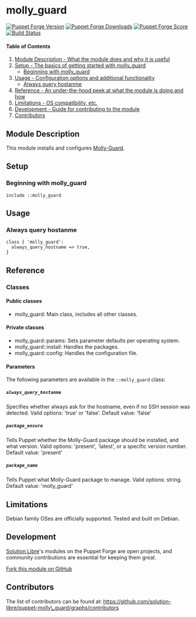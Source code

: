 # molly\_guard

[![Puppet Forge Version](http://img.shields.io/puppetforge/v/soli/molly_guard.svg)](https://forge.puppetlabs.com/soli/molly_guard)
[![Puppet Forge Downloads](http://img.shields.io/puppetforge/dt/soli/molly_guard.svg)](https://forge.puppetlabs.com/soli/molly_guard)
[![Puppet Forge Score](http://img.shields.io/puppetforge/f/soli/molly_guard.svg)](https://forge.puppetlabs.com/soli/molly_guard)
[![Build Status](https://travis-ci.org/solution-libre/puppet-molly_guard.svg?branch=master)](https://travis-ci.org/solution-libre/puppet-molly_guard)

#### Table of Contents

1. [Module Description - What the module does and why it is useful](#module-description)
2. [Setup - The basics of getting started with molly\_guard](#setup)
    * [Beginning with molly\_guard](#beginning-with-molly_guard)
3. [Usage - Configuration options and additional functionality](#usage)
    * [Always query hostanme](#always-query-hostanme)
4. [Reference - An under-the-hood peek at what the module is doing and how](#reference)
5. [Limitations - OS compatibility, etc.](#limitations)
6. [Development - Guide for contributing to the module](#development)
7. [Contributors](#contributors)

## Module Description

This module installs and configures [Molly-Guard](http://anonscm.debian.org/cgit/collab-maint/molly-guard.git/).

## Setup

### Beginning with molly\_guard

```puppet
include ::molly_guard
```

## Usage

### Always query hostanme

```puppet
class { 'molly_guard':
  always_query_hostname => true,
}
```

## Reference

### Classes

#### Public classes

* molly\_guard: Main class, includes all other classes.

#### Private classes

* molly\_guard::params: Sets parameter defaults per operating system.
* molly\_guard::install: Handles the packages.
* molly\_guard::config: Handles the configuration file.

#### Parameters

The following parameters are available in the `::molly_guard` class:

##### `always_query_hostanme`

Specifies whether  always ask for the hostname, even if no SSH session was detected. Valid options: 'true' or 'false'. Default value: 'false'

##### `package_ensure`

Tells Puppet whether the Molly-Guard package should be installed, and what version. Valid options: 'present', 'latest', or a specific version number. Default value: 'present'

##### `package_name`

Tells Puppet what Molly-Guard package to manage. Valid options: string. Default value: 'molly\_guard'

## Limitations

Debian family OSes are officially supported. Tested and built on Debian.

## Development

[Solution Libre](https://www.solution-libre.fr)'s modules on the Puppet Forge are open projects, and community contributions are essential for keeping them great.

[Fork this module on GitHub](https://github.com/solution-libre/puppet-molly_guard/fork)

## Contributors

The list of contributors can be found at: https://github.com/solution-libre/puppet-molly\_guard/graphs/contributors
